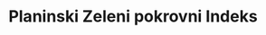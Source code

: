 ---
title: Planinski Zeleni pokrovni Indeks
permalink: /15-4-2/
sdg_goal: 15
layout: indicator
indicator: 15.4.2
indicator_variable: null
graph: null
graph_type_description: EPA  does  not  have  data
graph_status_notes: unk
variable_description: null
variable_notes: null
un_designated_tier: '2'
un_custodial_agency: "FAO  (Partnering  Agencies:  UNEP)"
target_id: '15.4'
has_metadata: true
goal_meta_link: 'http://unstats.un.org/sdgs/files/metadata-compilation/Metadata-Goal-15.pdf'
goal_meta_link_page: 9
indicator_name: Planinski Zeleni pokrovni Indeks
target: >-
  Do 2030. godine, osigurati očuvanje planinskih ekosustava, uključujući i njihovu biološku raznolikost, kako bi se povećala njihova sposobnost da pruže pogodnosti koje su neophodne za održivi razvoj.
indicator_definition: >-
  indeks zelenog pokrova dizajniran je za mjerenje promjena zelenih vegetacija u planinskim područjima (tj. Šume, grmlje i drveće).
source_title: null
source_notes: null
published: true  

---